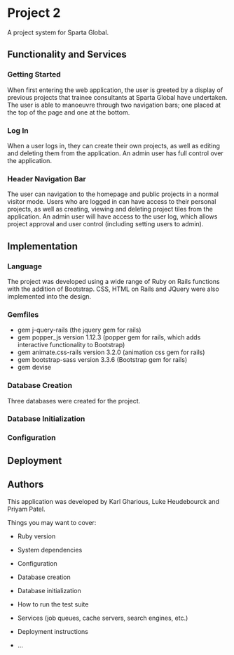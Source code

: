 # Project 2

A project system for Sparta Global.

## Functionality and Services

### Getting Started

When first entering the web application, the user is greeted by a display of previous projects that trainee consultants at Sparta Global have undertaken. The user is able to manoeuvre through two navigation bars; one placed at the top of the page and one at the bottom.

### Log In
When a user logs in, they can create their own projects, as well as editing and deleting them from the application. An admin user has full control over the application.

### Header Navigation Bar

The user can navigation to the homepage and public projects in a normal visitor mode. Users who are logged in can have access to their personal projects, as well as creating, viewing and deleting project tiles from the application. An admin user will have access to the user log, which allows project approval and user control (including setting users to admin).

## Implementation

### Language
The project was developed using a wide range of Ruby on Rails functions with the addition of Bootstrap. CSS, HTML on Rails and JQuery were also implemented into the design.

### Gemfiles
* gem j-query-rails (the jquery gem for rails)
* gem popper_js version 1.12.3 (popper gem for rails, which adds interactive functionality to Bootstrap)
* gem animate.css-rails version 3.2.0 (animation css gem for rails)
* gem bootstrap-sass version 3.3.6 (Bootstrap gem for rails)
* gem devise

### Database Creation
Three databases were created for the project.

### Database Initialization

### Configuration

## Deployment

## Authors

This application was developed by Karl Gharious, Luke Heudebourck and Priyam Patel.

Things you may want to cover:

* Ruby version

* System dependencies

* Configuration

* Database creation

* Database initialization

* How to run the test suite

* Services (job queues, cache servers, search engines, etc.)

* Deployment instructions

* ...
